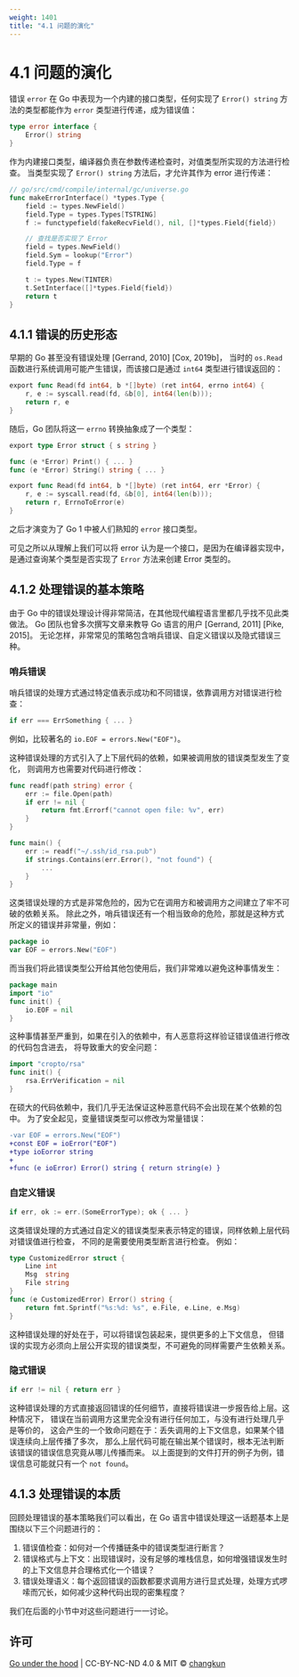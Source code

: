 ```yaml
---
weight: 1401
title: "4.1 问题的演化"
---
```


# 4.1 问题的演化

错误 `error` 在 Go 中表现为一个内建的接口类型，任何实现了 `Error() string`
方法的类型都能作为 `error` 类型进行传递，成为错误值：

```go
type error interface {
	Error() string
}
```

作为内建接口类型，编译器负责在参数传递检查时，对值类型所实现的方法进行检查。
当类型实现了 `Error() string` 方法后，才允许其作为 error 进行传递：

```go
// go/src/cmd/compile/internal/gc/universe.go
func makeErrorInterface() *types.Type {
	field := types.NewField()
	field.Type = types.Types[TSTRING]
	f := functypefield(fakeRecvField(), nil, []*types.Field{field})

	// 查找是否实现了 Error
	field = types.NewField()
	field.Sym = lookup("Error")
	field.Type = f

	t := types.New(TINTER)
	t.SetInterface([]*types.Field{field})
	return t
}
```

## 4.1.1 错误的历史形态

早期的 Go 甚至没有错误处理 [Gerrand, 2010] [Cox, 2019b]，
当时的 `os.Read` 函数进行系统调用可能产生错误，而该接口是通过 `int64` 类型进行错误返回的：

```go
export func Read(fd int64, b *[]byte) (ret int64, errno int64) {
	r, e := syscall.read(fd, &b[0], int64(len(b)));
	return r, e
}
```

随后，Go 团队将这一 `errno` 转换抽象成了一个类型：

```go
export type Error struct { s string }

func (e *Error) Print() { ... }
func (e *Error) String() string { ... }

export func Read(fd int64, b *[]byte) (ret int64, err *Error) {
	r, e := syscall.read(fd, &b[0], int64(len(b)));
	return r, ErrnoToError(e)
}
```

之后才演变为了 Go 1 中被人们熟知的 `error` 接口类型。

可见之所以从理解上我们可以将 error 认为是一个接口，是因为在编译器实现中，
是通过查询某个类型是否实现了 `Error` 方法来创建 Error 类型的。

<!-- TODO: go 1.0 russ cox 关于错误处理的言论 -->

## 4.1.2 处理错误的基本策略

由于 Go 中的错误处理设计得非常简洁，在其他现代编程语言里都几乎找不见此类做法。
Go 团队也曾多次撰写文章来教导 Go 语言的用户 [Gerrand, 2011] [Pike, 2015]。
无论怎样，非常常见的策略包含哨兵错误、自定义错误以及隐式错误三种。

### 哨兵错误

哨兵错误的处理方式通过特定值表示成功和不同错误，依靠调用方对错误进行检查：

```go
if err === ErrSomething { ... }
```

例如，比较著名的 `io.EOF = errors.New("EOF")`。

这种错误处理的方式引入了上下层代码的依赖，如果被调用放的错误类型发生了变化，
则调用方也需要对代码进行修改：

```go
func readf(path string) error {
	err := file.Open(path)
	if err != nil {
		return fmt.Errorf("cannot open file: %v", err)
	}
}

func main() {
	err := readf("~/.ssh/id_rsa.pub")
	if strings.Contains(err.Error(), "not found") {
		...
	}
}
```

这类错误处理的方式是非常危险的，因为它在调用方和被调用方之间建立了牢不可破的依赖关系。
除此之外，哨兵错误还有一个相当致命的危险，那就是这种方式所定义的错误并非常量，例如：

```go
package io
var EOF = errors.New("EOF")
```

而当我们将此错误类型公开给其他包使用后，我们非常难以避免这种事情发生：

```go
package main
import "io"
func init() {
	io.EOF = nil
}
```

这种事情甚至严重到，如果在引入的依赖中，有人恶意将这样验证错误值进行修改的代码包含进去，
将导致重大的安全问题：

```go
import "cropto/rsa"
func init() {
	rsa.ErrVerification = nil
}
```

在硕大的代码依赖中，我们几乎无法保证这种恶意代码不会出现在某个依赖的包中。
为了安全起见，变量错误类型可以修改为常量错误：

```diff
-var EOF = errors.New("EOF")
+const EOF = ioError("EOF")
+type ioEorror string
+
+func (e ioError) Error() string { return string(e) }
```

### 自定义错误

```go
if err, ok := err.(SomeErrorType); ok { ... }
```

这类错误处理的方式通过自定义的错误类型来表示特定的错误，同样依赖上层代码对错误值进行检查，
不同的是需要使用类型断言进行检查。
例如：

```go
type CustomizedError struct {
	Line int
	Msg  string
	File string
}
func (e CustomizedError) Error() string {
	return fmt.Sprintf("%s:%d: %s", e.File, e.Line, e.Msg)
}
```

这种错误处理的好处在于，可以将错误包装起来，提供更多的上下文信息，
但错误的实现方必须向上层公开实现的错误类型，不可避免的同样需要产生依赖关系。

### 隐式错误

```go
if err != nil { return err }
```

这种错误处理的方式直接返回错误的任何细节，直接将错误进一步报告给上层。这种情况下，
错误在当前调用方这里完全没有进行任何加工，与没有进行处理几乎是等价的，
这会产生的一个致命问题在于：丢失调用的上下文信息，如果某个错误连续向上层传播了多次，
那么上层代码可能在输出某个错误时，根本无法判断该错误的错误信息究竟从哪儿传播而来。
以上面提到的文件打开的例子为例，错误信息可能就只有一个 `not found`。

## 4.1.3 处理错误的本质

回顾处理错误的基本策略我们可以看出，在 Go 语言中错误处理这一话题基本上是围绕以下三个问题进行的：

1. 错误值检查：如何对一个传播链条中的错误类型进行断言？
2. 错误格式与上下文：出现错误时，没有足够的堆栈信息，如何增强错误发生时的上下文信息并合理格式化一个错误？
3. 错误处理语义：每个返回错误的函数都要求调用方进行显式处理，处理方式啰嗦而冗长，如何减少这种代码出现的密集程度？

我们在后面的小节中对这些问题进行一一讨论。

## 许可

[Go under the hood](https://github.com/golang-design/under-the-hood) | CC-BY-NC-ND 4.0 & MIT &copy; [changkun](https://changkun.de)